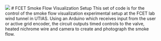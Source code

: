 ![](https://drive.google.com/file/d/1cuUl_qQnNUSv3zkuTw2HyvzIGovR8I6_/view?usp=sharing) # FCET Smoke Flow Visualization Setup
This set of code is for the control of the smoke flow visualization experimental setup at the FCET lab wind tunnel in UTIAS. 
Using an Arduino which receives input from the user or active grid encoder, the circuit outputs timed controls to the valve, heated nichrome wire and camera to create and photograph the smoke flow.
